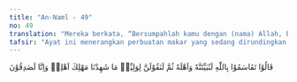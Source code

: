 ```yaml
---
title: "An-Naml - 49"
no: 49
translation: "Mereka berkata, “Bersumpahlah kamu dengan (nama) Allah, bahwa kita pasti akan menyerang dia bersama keluarganya pada malam hari, kemudian kita akan mengatakan kepada ahli warisnya (bahwa) kita tidak menyaksikan kebinasaan keluarganya itu, dan sungguh, kita orang yang benar.”"
tafsir: "Ayat ini menerangkan perbuatan makar yang sedang dirundingkan oleh sembilan orang itu, setelah mereka melakukan perbuatan terlarang dengan membunuh unta yang dilarang oleh Nabi Saleh untuk dibunuh. Mereka menerima ancaman dari Nabi Saleh bahwa mereka akan dibinasakan Allah dalam waktu tiga hari setelah unta itu terbunuh.\n\nDi antara mereka ada yang berkata, \"Marilah kita semua bersumpah dengan sungguh-sungguh bahwa kita akan membunuh Nabi Saleh dengan pengikut-pengikutnya pada suatu malam. Kemudian kita katakan kepada keluarganya yang terbunuh itu esok harinya, bahwa kita tidak tahu-menahu tentang peristiwa itu, dan mustahil kita melakukan perbuatan aniaya terhadap keluarga sendiri. Kita katakan juga kepadanya bahwa kita semua adalah orang-orang yang benar.\""
---
```


قَالُوْا تَقَاسَمُوْا بِاللّٰهِ لَنُبَيِّتَنَّهٗ وَاَهْلَهٗ ثُمَّ لَنَقُوْلَنَّ لِوَلِيِّهٖ مَا شَهِدْنَا مَهْلِكَ اَهْلِهٖ وَاِنَّا لَصٰدِقُوْنَ  
